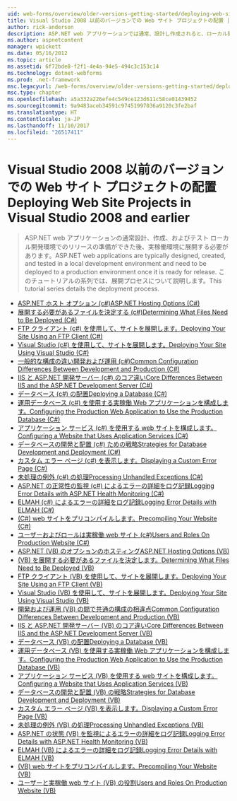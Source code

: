 ```yaml
---
uid: web-forms/overview/older-versions-getting-started/deploying-web-site-projects/index
title: Visual Studio 2008 以前のバージョンでの Web サイト プロジェクトの配置 |Microsoft ドキュメント
author: rick-anderson
description: ASP.NET web アプリケーションでは通常、設計し作成されると、ローカル開発環境でテストし、実稼働環境 o に配置する必要があります.
ms.author: aspnetcontent
manager: wpickett
ms.date: 05/16/2012
ms.topic: article
ms.assetid: 6f72bde8-f2f1-4e4a-94e5-494c3c153c14
ms.technology: dotnet-webforms
ms.prod: .net-framework
msc.legacyurl: /web-forms/overview/older-versions-getting-started/deploying-web-site-projects
msc.type: chapter
ms.openlocfilehash: a5a332a226efe4c549ce123d611c58ce01439452
ms.sourcegitcommit: 9a9483aceb34591c97451997036a9120c3fe2baf
ms.translationtype: HT
ms.contentlocale: ja-JP
ms.lasthandoff: 11/10/2017
ms.locfileid: "26517411"
---
```

<a name="deploying-web-site-projects-in-visual-studio-2008-and-earlier"></a><span data-ttu-id="a105d-103">Visual Studio 2008 以前のバージョンでの Web サイト プロジェクトの配置</span><span class="sxs-lookup"><span data-stu-id="a105d-103">Deploying Web Site Projects in Visual Studio 2008 and earlier</span></span>
====================
> <span data-ttu-id="a105d-104">ASP.NET web アプリケーションの通常設計、作成、およびテスト ローカル開発環境でのリリースの準備ができた後、実稼働環境に展開する必要があります。</span><span class="sxs-lookup"><span data-stu-id="a105d-104">ASP.NET web applications are typically designed, created, and tested in a local development environment and need to be deployed to a production environment once it is ready for release.</span></span> <span data-ttu-id="a105d-105">このチュートリアルの系列では、展開プロセスについて説明します。</span><span class="sxs-lookup"><span data-stu-id="a105d-105">This tutorial series details the deployment process.</span></span>


- [<span data-ttu-id="a105d-106">ASP.NET ホスト オプション (c#)</span><span class="sxs-lookup"><span data-stu-id="a105d-106">ASP.NET Hosting Options (C#)</span></span>](asp-net-hosting-options-cs.md)
- [<span data-ttu-id="a105d-107">展開する必要があるファイルを決定する (c#)</span><span class="sxs-lookup"><span data-stu-id="a105d-107">Determining What Files Need to Be Deployed (C#)</span></span>](determining-what-files-need-to-be-deployed-cs.md)
- [<span data-ttu-id="a105d-108">FTP クライアント (c#) を使用して、サイトを展開します。</span><span class="sxs-lookup"><span data-stu-id="a105d-108">Deploying Your Site Using an FTP Client (C#)</span></span>](deploying-your-site-using-an-ftp-client-cs.md)
- [<span data-ttu-id="a105d-109">Visual Studio (c#) を使用して、サイトを展開します。</span><span class="sxs-lookup"><span data-stu-id="a105d-109">Deploying Your Site Using Visual Studio (C#)</span></span>](deploying-your-site-using-visual-studio-cs.md)
- [<span data-ttu-id="a105d-110">一般的な構成の違い開発および運用 (c#)</span><span class="sxs-lookup"><span data-stu-id="a105d-110">Common Configuration Differences Between Development and Production (C#)</span></span>](common-configuration-differences-between-development-and-production-cs.md)
- [<span data-ttu-id="a105d-111">IIS と ASP.NET 開発サーバー (c#) のコア違い</span><span class="sxs-lookup"><span data-stu-id="a105d-111">Core Differences Between IIS and the ASP.NET Development Server (C#)</span></span>](core-differences-between-iis-and-the-asp-net-development-server-cs.md)
- [<span data-ttu-id="a105d-112">データベース (c#) の配置</span><span class="sxs-lookup"><span data-stu-id="a105d-112">Deploying a Database (C#)</span></span>](deploying-a-database-cs.md)
- [<span data-ttu-id="a105d-113">運用データベース (c#) を使用する実稼働 Web アプリケーションを構成します。</span><span class="sxs-lookup"><span data-stu-id="a105d-113">Configuring the Production Web Application to Use the Production Database (C#)</span></span>](configuring-the-production-web-application-to-use-the-production-database-cs.md)
- [<span data-ttu-id="a105d-114">アプリケーション サービス (c#) を使用する web サイトを構成します。</span><span class="sxs-lookup"><span data-stu-id="a105d-114">Configuring a Website that Uses Application Services (C#)</span></span>](configuring-a-website-that-uses-application-services-cs.md)
- [<span data-ttu-id="a105d-115">データベースの開発と配置 (c#) ための戦略</span><span class="sxs-lookup"><span data-stu-id="a105d-115">Strategies for Database Development and Deployment (C#)</span></span>](strategies-for-database-development-and-deployment-cs.md)
- [<span data-ttu-id="a105d-116">カスタム エラー ページ (c#) を表示します。</span><span class="sxs-lookup"><span data-stu-id="a105d-116">Displaying a Custom Error Page (C#)</span></span>](displaying-a-custom-error-page-cs.md)
- [<span data-ttu-id="a105d-117">未処理の例外 (c#) の処理</span><span class="sxs-lookup"><span data-stu-id="a105d-117">Processing Unhandled Exceptions (C#)</span></span>](processing-unhandled-exceptions-cs.md)
- [<span data-ttu-id="a105d-118">ASP.NET の正常性の監視 (c#) によるエラーの詳細をログ記録</span><span class="sxs-lookup"><span data-stu-id="a105d-118">Logging Error Details with ASP.NET Health Monitoring (C#)</span></span>](logging-error-details-with-asp-net-health-monitoring-cs.md)
- [<span data-ttu-id="a105d-119">ELMAH (c#) によるエラーの詳細をログ記録</span><span class="sxs-lookup"><span data-stu-id="a105d-119">Logging Error Details with ELMAH (C#)</span></span>](logging-error-details-with-elmah-cs.md)
- [<span data-ttu-id="a105d-120">(C#) web サイトをプリコンパイルします。</span><span class="sxs-lookup"><span data-stu-id="a105d-120">Precompiling Your Website (C#)</span></span>](precompiling-your-website-cs.md)
- [<span data-ttu-id="a105d-121">ユーザーおよびロールは実稼働 web サイト (c#)</span><span class="sxs-lookup"><span data-stu-id="a105d-121">Users and Roles On Production Website (C#)</span></span>](users-and-roles-on-the-production-website-cs.md)
- [<span data-ttu-id="a105d-122">ASP.NET (VB) のオプションのホスティング</span><span class="sxs-lookup"><span data-stu-id="a105d-122">ASP.NET Hosting Options (VB)</span></span>](asp-net-hosting-options-vb.md)
- [<span data-ttu-id="a105d-123">(VB) を展開する必要があるファイルを決定します。</span><span class="sxs-lookup"><span data-stu-id="a105d-123">Determining What Files Need to Be Deployed (VB)</span></span>](determining-what-files-need-to-be-deployed-vb.md)
- [<span data-ttu-id="a105d-124">FTP クライアント (VB) を使用して、サイトを展開します。</span><span class="sxs-lookup"><span data-stu-id="a105d-124">Deploying Your Site Using an FTP Client (VB)</span></span>](deploying-your-site-using-an-ftp-client-vb.md)
- [<span data-ttu-id="a105d-125">Visual Studio (VB) を使用して、サイトを展開します。</span><span class="sxs-lookup"><span data-stu-id="a105d-125">Deploying Your Site Using Visual Studio (VB)</span></span>](deploying-your-site-using-visual-studio-vb.md)
- [<span data-ttu-id="a105d-126">開発および運用 (VB) の間で共通の構成の相違点</span><span class="sxs-lookup"><span data-stu-id="a105d-126">Common Configuration Differences Between Development and Production (VB)</span></span>](common-configuration-differences-between-development-and-production-vb.md)
- [<span data-ttu-id="a105d-127">IIS と ASP.NET 開発サーバー (VB) のコア違い</span><span class="sxs-lookup"><span data-stu-id="a105d-127">Core Differences Between IIS and the ASP.NET Development Server (VB)</span></span>](core-differences-between-iis-and-the-asp-net-development-server-vb.md)
- [<span data-ttu-id="a105d-128">データベース (VB) の配置</span><span class="sxs-lookup"><span data-stu-id="a105d-128">Deploying a Database (VB)</span></span>](deploying-a-database-vb.md)
- [<span data-ttu-id="a105d-129">運用データベース (VB) を使用する実稼働 Web アプリケーションを構成します。</span><span class="sxs-lookup"><span data-stu-id="a105d-129">Configuring the Production Web Application to Use the Production Database (VB)</span></span>](configuring-the-production-web-application-to-use-the-production-database-vb.md)
- [<span data-ttu-id="a105d-130">アプリケーション サービス (VB) を使用する web サイトを構成します。</span><span class="sxs-lookup"><span data-stu-id="a105d-130">Configuring a Website that Uses Application Services (VB)</span></span>](configuring-a-website-that-uses-application-services-vb.md)
- [<span data-ttu-id="a105d-131">データベースの開発と配置 (VB) の戦略</span><span class="sxs-lookup"><span data-stu-id="a105d-131">Strategies for Database Development and Deployment (VB)</span></span>](strategies-for-database-development-and-deployment-vb.md)
- [<span data-ttu-id="a105d-132">カスタム エラー ページ (VB) を表示します。</span><span class="sxs-lookup"><span data-stu-id="a105d-132">Displaying a Custom Error Page (VB)</span></span>](displaying-a-custom-error-page-vb.md)
- [<span data-ttu-id="a105d-133">未処理の例外 (VB) の処理</span><span class="sxs-lookup"><span data-stu-id="a105d-133">Processing Unhandled Exceptions (VB)</span></span>](processing-unhandled-exceptions-vb.md)
- [<span data-ttu-id="a105d-134">ASP.NET の状態 (VB) を監視によるエラーの詳細をログ記録</span><span class="sxs-lookup"><span data-stu-id="a105d-134">Logging Error Details with ASP.NET Health Monitoring (VB)</span></span>](logging-error-details-with-asp-net-health-monitoring-vb.md)
- [<span data-ttu-id="a105d-135">ELMAH (VB) によるエラーの詳細をログ記録</span><span class="sxs-lookup"><span data-stu-id="a105d-135">Logging Error Details with ELMAH (VB)</span></span>](logging-error-details-with-elmah-vb.md)
- [<span data-ttu-id="a105d-136">(VB) web サイトをプリコンパイルします。</span><span class="sxs-lookup"><span data-stu-id="a105d-136">Precompiling Your Website (VB)</span></span>](precompiling-your-website-vb.md)
- [<span data-ttu-id="a105d-137">ユーザーと実稼働 web サイト (VB) の役割</span><span class="sxs-lookup"><span data-stu-id="a105d-137">Users and Roles On Production Website (VB)</span></span>](users-and-roles-on-the-production-website-vb.md)
